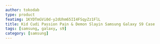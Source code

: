 ```yaml
---
author: tokodab
type: product
featimg: 1KYDTmGVi0d-y2dUhm65II4FSqyZz1FlL
title: Kid Cudi Passion Pain & Demon Slayin Samsung Galaxy S9 Case
tags: [samsung, galaxy, s9]
category: [samsung]
---
```

